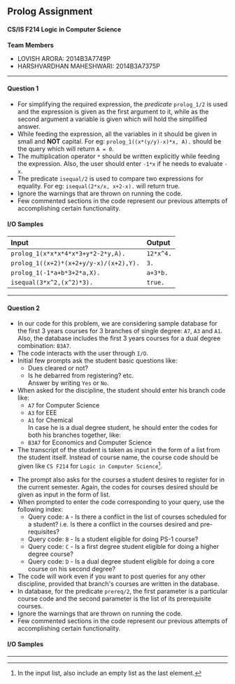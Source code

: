 ## Prolog Assignment
#### CS/IS F214 Logic in Computer Science

**Team Members**
- LOVISH ARORA: 2014B3A7749P
- HARSHVARDHAN MAHESHWARI: 2014B3A7375P

----------

#### Question 1
- For simplifying the required expression, the *predicate* `prolog_1/2` is used and the expression is given as the first argument to it, while as the second argument a variable is given which will hold the simplified answer.
- While feeding the expression, all the variables in it should be given in small and **NOT** capital. For eg: `prolog_1((x*(y/y)-x)*x, A).` should be the query which will return `A = 0`.
- The multiplication operator `*` should be written explicitly while feeding the expression. Also, the user should enter `-1*x` if he needs to evaluate `-x`.
- The predicate `isequal/2` is used to compare two expressions for equality. For eg: `isequal(2*x/x, x+2-x).` will return true.
- Ignore the warnings that are thrown on running the code.
- Few commented sections in the code represent our previous attempts of accomplishing certain functionality.

#### I/O Samples

| Input                                   | Output            |
| :---                                    | :---              |
| `prolog_1(x*x*x*4*x*3+y*2-2*y,A).`      | `12*x^4.`         |
| `prolog_1((x+2)*(x+2+y/y-x)/(x+2),Y).`  | `3.`              |
| `prolog_1(-1*a+b*3+2*a,X).`             | `a+3*b.`          |
| `isequal(3*x^2,(x^2)*3).`               | `true.`           |

----------

#### Question 2
- In our code for this problem, we are considering sample database for the first 3 years courses for 3 branches of single degree:
  `A7`, `A3` and `A1`. Also, the database includes the first 3 years courses for a dual degree combination: `B3A7`.
- The code interacts with the user through `I/O`.
- Initial few prompts ask the student basic questions like: 
  - Dues cleared or not?
  - Is he debarred from registering? etc. \
Answer by writing `Yes` or `No`.
- When asked for the discipline, the student should enter his branch code like: 
  - `A7` for Computer Science
  - `A3` for EEE
  - `A1` for Chemical \
  In case he is a dual degree student, he should enter the codes for both his branches together, like:
  - `B3A7` for Economics and Computer Science
- The transcript of the student is taken as input in the form of a list from the student itself. Instead of course name, the course code should be given like `CS F214` for `Logic in Computer Science`[^1].
[^1]: In the input list, also include an empty list as the last element.
- The prompt also asks for the courses a student desires to register for in the current semester. Again, the codes for courses desired should be given as input in the form of list.
- When prompted to enter the code corresponding to your query, use the following index:
  - Query code: `A` - Is there a conflict in the list of courses scheduled for a student? i.e. Is there a conflict in the courses desired and pre-requisites?
  - Query code: `B` - Is a student eligible for doing PS-1 course?
  - Query code: `C` - Is a first degree student eligible for doing a higher degree course?
  - Query code: `D` - Is a dual degree student eligible for doing a core course on his second degree?
- The code will work even if you want to post queries for any other discipline, provided that branch's courses are written in the database.
- In database, for the predicate `prereq/2`, the first parameter is a particular course code and the second parameter is the list of its prerequisite courses.
- Ignore the warnings that are thrown on running the code.
- Few commented sections in the code represent our previous attempts of accomplishing certain functionality.

#### I/O Samples


----------
